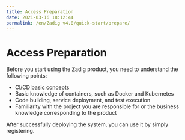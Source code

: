 ```yaml
---
title: Access Preparation
date: 2021-03-16 18:12:44
permalink: /en/Zadig v4.0/quick-start/prepare/
---
```

# Access Preparation

Before you start using the Zadig product, you need to understand the following points:

 - CI/CD [basic concepts](https://www.redhat.com/zh/topics/devops/what-is-ci-cd)
 - Basic knowledge of containers, such as Docker and Kubernetes
 - Code building, service deployment, and test execution
 - Familiarity with the project you are responsible for or the business knowledge corresponding to the product

After successfully deploying the system, you can use it by simply registering.